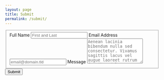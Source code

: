 ```yaml
---
layout: page
title: Submit
permalink: /submit/
---
```


<form id="fs-frm" name="simple-contact-form" accept-charset="utf-8" action="https://formspree.io/YOUR_EMAIL_HERE" method="post">
  <fieldset id="fs-frm-inputs">
    <label for="full-name">Full Name</label>
    <input name="name" id="full-name" placeholder="First and Last" required="" type="text">
    <label for="email-address">Email Address</label>
    <input name="_replyto" id="email-address" placeholder="email@domain.tld" required="" type="email">
    <label for="message">Message</label>
    <textarea rows="5" name="message" id="message" placeholder="Aenean lacinia bibendum nulla sed consectetur. Vivamus sagittis lacus vel augue laoreet rutrum faucibus dolor auctor. Donec ullamcorper nulla non metus auctor fringilla nullam quis risus." required=""></textarea>
    <input name="_subject" id="email-subject" value="Contact Form Submission" type="hidden">
  </fieldset>
  <input value="Submit" type="submit">
</form>